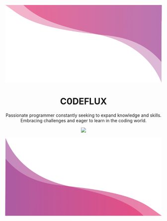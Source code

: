 <p align="right">
  <img src="image.png" height="250px">
</p>


<h1 align="center">C0DEFLUX</h3>
<p align="center">Passionate programmer constantly seeking to expand knowledge and skills. Embracing challenges and eager to learn in the coding world.</p>

<div align="center">
  <img src="https://github-readme-streak-stats.herokuapp.com/?user=C0DEFLUX&theme=radical&hide_border=false">
</div>


<p align="left">
  <img src="wave.png" height="250px">
</p>
